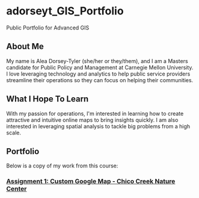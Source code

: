 # adorseyt_GIS_Portfolio
Public Portfolio for Advanced GIS

## About Me
My name is Alea Dorsey-Tyler (she/her or they/them), and I am a Masters candidate for Public Policy and Management at Carnegie Mellon University. I love leveraging technology and analytics to help public service providers streamline their operations so they can focus on helping their communities. 

## What I Hope To Learn
With my passion for operations, I'm interested in learning how to create attractive and intuitive online maps to bring insights quickly. I am also interested in leveraging spatial analysis to tackle big problems from a high scale. 

## Portfolio
Below is a copy of my work from this course:
### [Assignment 1: Custom Google Map - Chico Creek Nature Center](/A1_CustomMap.md)
